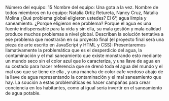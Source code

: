 Número del equipo: 15
Nombre del equipo: Una gota a la vez.
Nombre de todos miembros en tu equipo: Natalia Ortiz Retureta, Nancy Cruz, Natalia Molina
¿Qué problema global eligieron ustedes? El 6°, agua limpia y saneamiento.
¿Porque eligieron ese problema? Porque el agua es una fuente indispensable para la vida y sin ella, su mala gestión y mala calidad produce muchos problemas a nivel global.
Describan la solución tentativa a ese problema que mostrarán en su proyecto final (el proyecto final será una pieza de arte escrito en JavaScript y HTML y CSS): Presentaremos llamativamente la problemática que es el desperdicio del agua, la contaminación y el mal saneamiento que existe monstrando esto mediante un mundo seco sin el color azul que lo caracteriza, y una llave de agua en su costado para hacer referencia que se drenó toda el agua del mundo y el mal uso que se tiene de ella , y una mancha de color cafe verdoso abajo de la llave de agua representando la contaminación y el mal saneamiento que hay. La soución a estas problemáticas es hacer campañas para crear conciencia en los habitantes, como al igual sería invertir en el saneamiento de agua potable.
